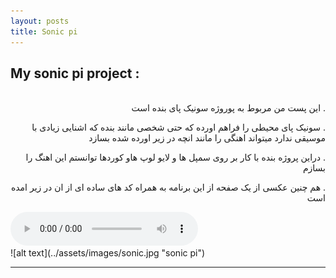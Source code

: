 ```yaml
---
layout: posts
title: Sonic pi
---
```



## My sonic pi project :
<br>
<div dir="rtl">
. این پست من مربوط به پوروژه سونیک پای بنده است 

. سونیک پای محیطی را فراهم اورده که حتی شخصی مانند بنده که اشنایی زیادی با موسیقی ندارد میتواند اهنگی را مانند انچه در زیر اورده شده بسازد

. دراین پروژه بنده با کار بر روی سمپل ها و لایو لوپ هاو کوردها توانستم این اهنگ را بسازم 

. هم چنین عکسی از یک  صفحه از این برنامه به همراه کد های ساده ای از ان در زیر امده است 
<br>
</div>
<audio controls>
    <source src= "../assets/sonic.wav" type="audio/wav">
</audio>
<br>
![alt text](../assets/images/sonic.jpg "sonic pi")


---

